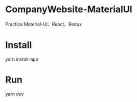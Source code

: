 # CompanyWebsite-MaterialUI
Practice Material-UI、React、Redux
# Install
yarn install-app
# Run
yarn dev
